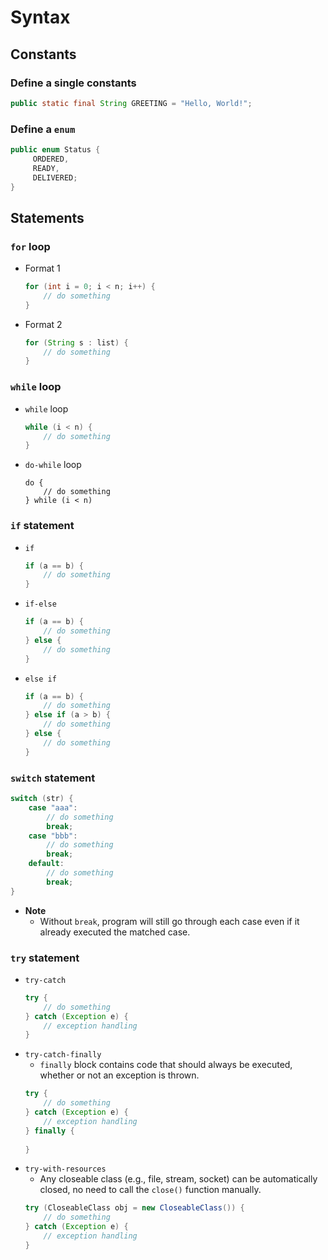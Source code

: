 # Syntax

## Constants
### Define a single constants
```java
public static final String GREETING = "Hello, World!";
```
### Define a `enum` 
```java
public enum Status {
     ORDERED,
     READY, 
     DELIVERED; 
}
```

## Statements
### `for` loop
- Format 1
  ```java
  for (int i = 0; i < n; i++) {
      // do something
  }
  ```
- Format 2
  ```java
  for (String s : list) {
      // do something
  }
  ```

### `while` loop
- `while` loop
  ```java
  while (i < n) {
      // do something
  }
  ```
- `do-while` loop
  ```
  do {
      // do something
  } while (i < n)
  ```

### `if` statement
- `if`
  ```java
  if (a == b) {
      // do something
  }
  ```
- `if-else`
  ```java
  if (a == b) {
      // do something
  } else {
      // do something
  }
  ```
- `else if`
  ```java
  if (a == b) {
      // do something
  } else if (a > b) {
      // do something
  } else {
      // do something
  }
  ```

### `switch` statement
```java
switch (str) {
    case "aaa":
        // do something
        break;
    case "bbb":
        // do something
        break;
    default:
        // do something
        break;
}
```
- **Note**
   - Without `break`, program will still go through each case even if it already executed the matched case.

### `try` statement
- `try-catch`
  ```java
  try {
      // do something
  } catch (Exception e) {
      // exception handling
  }
  ```
- `try-catch-finally`
   - `finally` block contains code that should always be executed, whether or not an exception is thrown.
  ```java
  try {
      // do something
  } catch (Exception e) {
      // exception handling
  } finally {
      
  }
  ```
- `try-with-resources`
   - Any closeable class (e.g., file, stream, socket) can be automatically closed, no need to call the `close()` function manually.
  ```java
  try (CloseableClass obj = new CloseableClass()) {
      // do something
  } catch (Exception e) {
      // exception handling
  }
  ```

